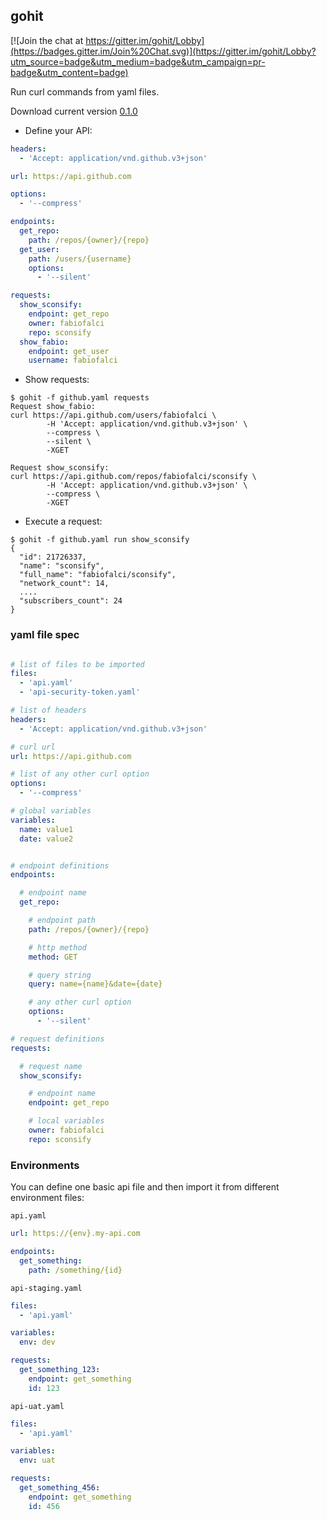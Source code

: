 gohit
-----

[![Join the chat at https://gitter.im/gohit/Lobby](https://badges.gitter.im/Join%20Chat.svg)](https://gitter.im/gohit/Lobby?utm_source=badge&utm_medium=badge&utm_campaign=pr-badge&utm_content=badge)

Run curl commands from yaml files.

Download current version [0.1.0](https://github.com/fabiofalci/gohit/releases)

* Define your API:

```yaml
headers:
  - 'Accept: application/vnd.github.v3+json'

url: https://api.github.com

options:
  - '--compress'

endpoints:
  get_repo:
    path: /repos/{owner}/{repo}
  get_user:
    path: /users/{username}
    options:
      - '--silent'

requests:
  show_sconsify:
    endpoint: get_repo
    owner: fabiofalci
    repo: sconsify
  show_fabio:
    endpoint: get_user
    username: fabiofalci
```

* Show requests:

```
$ gohit -f github.yaml requests
Request show_fabio:
curl https://api.github.com/users/fabiofalci \
        -H 'Accept: application/vnd.github.v3+json' \
        --compress \
        --silent \
        -XGET

Request show_sconsify:
curl https://api.github.com/repos/fabiofalci/sconsify \
        -H 'Accept: application/vnd.github.v3+json' \
        --compress \
        -XGET

```

* Execute a request:

```
$ gohit -f github.yaml run show_sconsify
{
  "id": 21726337,
  "name": "sconsify",
  "full_name": "fabiofalci/sconsify",
  "network_count": 14,
  ....
  "subscribers_count": 24
}
```

### yaml file spec

```yaml

# list of files to be imported
files:
  - 'api.yaml'
  - 'api-security-token.yaml'

# list of headers
headers:
  - 'Accept: application/vnd.github.v3+json'

# curl url
url: https://api.github.com

# list of any other curl option
options:
  - '--compress'

# global variables
variables:
  name: value1
  date: value2


# endpoint definitions
endpoints:

  # endpoint name
  get_repo:

    # endpoint path
    path: /repos/{owner}/{repo}

    # http method
    method: GET

    # query string
    query: name={name}&date={date}

    # any other curl option
    options:
      - '--silent'

# request definitions
requests:

  # request name
  show_sconsify:

    # endpoint name
    endpoint: get_repo

    # local variables
    owner: fabiofalci
    repo: sconsify
```

### Environments

You can define one basic api file and then import it from different environment files:

`api.yaml`

```yaml
url: https://{env}.my-api.com

endpoints:
  get_something:
    path: /something/{id}
```


`api-staging.yaml`

```yaml
files:
  - 'api.yaml'

variables:
  env: dev

requests:
  get_something_123:
    endpoint: get_something
    id: 123
```

`api-uat.yaml`

```yaml
files:
  - 'api.yaml'

variables:
  env: uat

requests:
  get_something_456:
    endpoint: get_something
    id: 456
```
